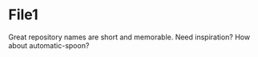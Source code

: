 # File1
Great repository names are short and memorable. Need inspiration? How about automatic-spoon?
